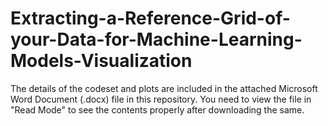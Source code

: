 # Extracting-a-Reference-Grid-of-your-Data-for-Machine-Learning-Models-Visualization

The details of the codeset and plots are included in the attached Microsoft Word Document (.docx) file in this repository. 
You need to view the file in "Read Mode" to see the contents properly after downloading the same.
